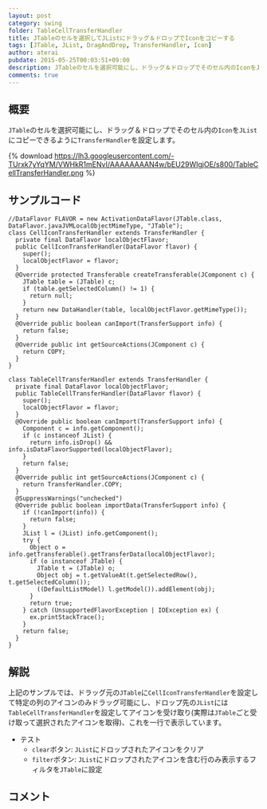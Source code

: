 ```yaml
---
layout: post
category: swing
folder: TableCellTransferHandler
title: JTableのセルを選択してJListにドラッグ＆ドロップでIconをコピーする
tags: [JTable, JList, DragAndDrop, TransferHandler, Icon]
author: aterai
pubdate: 2015-05-25T00:03:51+09:00
description: JTableのセルを選択可能にし、ドラッグ＆ドロップでそのセル内のIconをJListにコピーできるようにTransferHandlerを設定します。
comments: true
---
```

## 概要
`JTable`のセルを選択可能にし、ドラッグ＆ドロップでそのセル内の`Icon`を`JList`にコピーできるように`TransferHandler`を設定します。

{% download https://lh3.googleusercontent.com/-TUrxk7yYqYM/VWHkR1mENvI/AAAAAAAAN4w/bEU29WIgjOE/s800/TableCellTransferHandler.png %}

## サンプルコード
<pre class="prettyprint"><code>//DataFlavor FLAVOR = new ActivationDataFlavor(JTable.class, DataFlavor.javaJVMLocalObjectMimeType, "JTable");
class CellIconTransferHandler extends TransferHandler {
  private final DataFlavor localObjectFlavor;
  public CellIconTransferHandler(DataFlavor flavor) {
    super();
    localObjectFlavor = flavor;
  }
  @Override protected Transferable createTransferable(JComponent c) {
    JTable table = (JTable) c;
    if (table.getSelectedColumn() != 1) {
      return null;
    }
    return new DataHandler(table, localObjectFlavor.getMimeType());
  }
  @Override public boolean canImport(TransferSupport info) {
    return false;
  }
  @Override public int getSourceActions(JComponent c) {
    return COPY;
  }
}

class TableCellTransferHandler extends TransferHandler {
  private final DataFlavor localObjectFlavor;
  public TableCellTransferHandler(DataFlavor flavor) {
    super();
    localObjectFlavor = flavor;
  }
  @Override public boolean canImport(TransferSupport info) {
    Component c = info.getComponent();
    if (c instanceof JList) {
      return info.isDrop() &amp;&amp; info.isDataFlavorSupported(localObjectFlavor);
    }
    return false;
  }
  @Override public int getSourceActions(JComponent c) {
    return TransferHandler.COPY;
  }
  @SuppressWarnings("unchecked")
  @Override public boolean importData(TransferSupport info) {
    if (!canImport(info)) {
      return false;
    }
    JList l = (JList) info.getComponent();
    try {
      Object o = info.getTransferable().getTransferData(localObjectFlavor);
      if (o instanceof JTable) {
        JTable t = (JTable) o;
        Object obj = t.getValueAt(t.getSelectedRow(), t.getSelectedColumn());
        ((DefaultListModel) l.getModel()).addElement(obj);
      }
      return true;
    } catch (UnsupportedFlavorException | IOException ex) {
      ex.printStackTrace();
    }
    return false;
  }
}
</code></pre>

## 解説
上記のサンプルでは、ドラッグ元の`JTable`に`CellIconTransferHandler`を設定して特定の列のアイコンのみドラッグ可能にし、ドロップ先の`JList`には`TableCellTransferHandler`を設定してアイコンを受け取り(実際は`JTable`ごと受け取って選択されたアイコンを取得)、これを一行で表示しています。

- テスト
    - `clear`ボタン: `JList`にドロップされたアイコンをクリア
    - `filter`ボタン: `JList`にドロップされたアイコンを含む行のみ表示するフィルタを`JTable`に設定

<!-- dummy comment line for breaking list -->

## コメント
